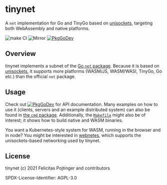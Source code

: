 # tinynet

A `net` implementation for Go and TinyGo based on [unisockets](https://github.com/alphahorizonio/unisockets), targeting both WebAssembly and native platforms.

![make CI](https://github.com/alphahorizonio/tinynet/workflows/make%20CI/badge.svg)
![Mirror](https://github.com/alphahorizonio/tinynet/workflows/Mirror/badge.svg)
[![PkgGoDev](https://pkg.go.dev/badge/github.com/alphahorizonio/tinynet)](https://pkg.go.dev/github.com/alphahorizonio/tinynet)

## Overview

tinynet implements a subnet of the [Go `net` package](https://golang.org/pkg/net/). Because it is based on [unisockets](https://github.com/alphahorizonio/unisockets), it supports more platforms (WASM/JS, WASM/WASI, TinyGo, Go etc.) than the official `net` package.

## Usage

Check out [![PkgGoDev](https://pkg.go.dev/badge/github.com/alphahorizonio/tinynet)](https://pkg.go.dev/github.com/alphahorizonio/tinynet) for API documentation. Many examples on how to use it (clients, servers and an example distributed system) can also be found in [the `cmd` package](https://pkg.go.dev/github.com/alphahorizonio/tinynet/cmd). Additionally, the [`Makefile`](https://github.com/alphahorizonio/tinynet/blob/main/Makefile) might also be of interest; it shows how to build native and WASM binaries.

You want a Kubernetes-style system for WASM, running in the browser and in node? You might be interested in [webnetes](https://github.com/alphahorizonio/webnetes), which supports the unisockets-based networking used by tinynet.

## License

tinynet (c) 2021 Felicitas Pojtinger and contributors

SPDX-License-Identifier: AGPL-3.0
